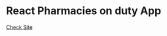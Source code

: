 # React Pharmacies on duty App

[Check Site]([https://contrivedtradingapp.onrender.com/](https://pharmaciesonduty-tr.netlify.app/))
